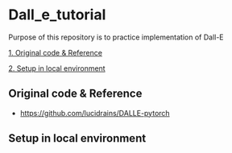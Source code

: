 # Dall_e_tutorial
Purpose of this repository is to practice implementation of Dall-E

[1. Original code & Reference](#Original-code-&-Reference)

[2. Setup in local environment](#Setup-in-local-environment)

## Original code & Reference
- https://github.com/lucidrains/DALLE-pytorch

## Setup in local environment
